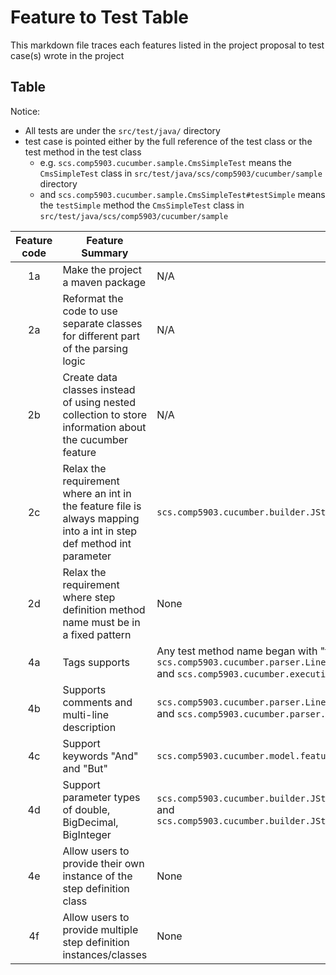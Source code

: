 # Feature to Test Table

This markdown file traces each features listed in the project proposal to test case(s) wrote in the project

## Table

Notice:

- All tests are under the `src/test/java/` directory
- test case is pointed either by the full reference of the test class or the test method in the test class
    - e.g. `scs.comp5903.cucumber.sample.CmsSimpleTest` means the `CmsSimpleTest` class
      in `src/test/java/scs/comp5903/cucumber/sample` directory
    - and `scs.comp5903.cucumber.sample.CmsSimpleTest#testSimple` means the `testSimple` method the `CmsSimpleTest`
      class in `src/test/java/scs/comp5903/cucumber/sample`

| Feature code | Feature Summary                                                                                                      | Unit Test                                                                                                                                                              | Integration Test                                                                                                                                         | N/A Reason                                       |
|:------------:|----------------------------------------------------------------------------------------------------------------------|------------------------------------------------------------------------------------------------------------------------------------------------------------------------|----------------------------------------------------------------------------------------------------------------------------------------------------------|--------------------------------------------------|
|      1a      | Make the project a maven package                                                                                     | N/A                                                                                                                                                                    | N/A                                                                                                                                                      | Untestable                                       |
|      2a      | Reformat the code to use separate classes for different part of the parsing logic                                    | N/A                                                                                                                                                                    | N/A                                                                                                                                                      | This is done by designing the new structure      |
|      2b      | Create data classes instead of using nested collection to store information about the cucumber feature               | N/A                                                                                                                                                                    | N/A                                                                                                                                                      | This is also done by designing the new structure |
|      2c      | Relax the requirement where an int in the feature file is always mapping into a int in step def method int parameter | `scs.comp5903.cucumber.builder.JStepParameterExtractorTest#canIgnoreIfNotDeclared`                                                                                     | None                                                                                                                                                     |                                                  |
|      2d      | Relax the requirement where step definition method name must be in a fixed pattern                                   | None                                                                                                                                                                   | `scs.comp5903.cucumber.sample.RummikubEasyCucumberIntegrationTest`                                                                                       |                                                  |
|      4a      | Tags supports                                                                                                        | Any test method name began with "tag" in `scs.comp5903.cucumber.parser.LineByLineParserParsingTest`<br/>and `scs.comp5903.cucumber.execution.tag.BaseFilteringTagTest` | `scs.comp5903.cucumber.parser.JFeatureFileParserTest#canParseTags`<br/>and `scs.comp5903.cucumber.sample.TagFilteringTest`                               |                                                  |
|      4b      | Supports comments and multi-line description                                                                         | `scs.comp5903.cucumber.parser.LineByLineParserParsingTest` <br/>and `scs.comp5903.cucumber.parser.LineByLineParserBuildingTest`                                        | `scs.comp5903.cucumber.parser.JFeatureFileParserTest#canIgnoreCommentsAndDescription`                                                                    |                                                  |
|      4c      | Support keywords "And" and "But"                                                                                     | `scs.comp5903.cucumber.model.feature.jstep.AbstractJStepTest`                                                                                                                  | `scs.comp5903.cucumber.parser.DetailBuilderTest` <br/>and any tests that runs the Rummikub feature file in `src/test/resources/sample/jfeature/rummikub` |                                                  |
|      4d      | Support parameter types of double, BigDecimal, BigInteger                                                            | `scs.comp5903.cucumber.builder.JStepParameterExtractorRegexTest` <br/>and `scs.comp5903.cucumber.builder.JStepParameterExtractorTest#testExtractParameters2`           | `scs.comp5903.cucumber.sample.DecimalAndBigIntTest`                                                                                                      |                                                  |
|      4e      | Allow users to provide their own instance of the step definition class                                               | None                                                                                                                                                                   | `scs.comp5903.cucumber.sample.CmsSimpleTest`                                                                                                             |                                                  |
|      4f      | Allow users to provide multiple step definition instances/classes                                                    | None                                                                                                                                                                   | `scs.comp5903.cucumber.sample.EasyCucumberApiTest`                                                                                                       |                                                  |

